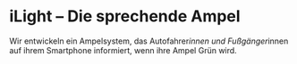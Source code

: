 # iLight – Die sprechende Ampel

Wir entwickeln ein Ampelsystem, das Autofahrer*innen und Fußgänger*innen auf ihrem Smartphone informiert, wenn ihre Ampel Grün wird.

  
